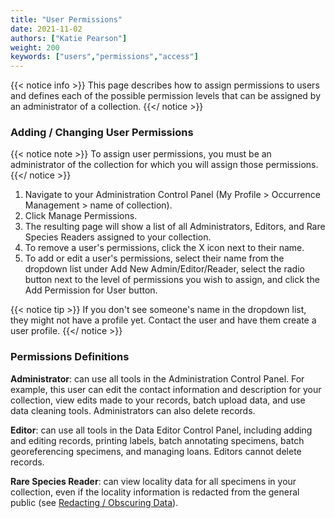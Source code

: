 ```yaml
---
title: "User Permissions"
date: 2021-11-02
authors: ["Katie Pearson"]
weight: 200
keywords: ["users","permissions","access"]
---
```


{{< notice info >}}
  This page describes how to assign permissions to users and defines each of the possible permission levels that can be assigned by an administrator of a collection.
{{</ notice >}}

### Adding / Changing User Permissions

{{< notice note >}}
  To assign user permissions, you must be an administrator of the collection for which you will assign those permissions.
{{</ notice >}}

1. Navigate to your Administration Control Panel (My Profile > Occurrence Management > name of collection).
2. Click Manage Permissions.
3. The resulting page will show a list of all Administrators, Editors, and Rare Species Readers assigned to your collection.
4. To remove a user's permissions, click the X icon next to their name.
5. To add or edit a user's permissions, select their name from the dropdown list under Add New Admin/Editor/Reader, select the radio button next to the level of permissions you wish to assign, and click the Add Permission for User button.

{{< notice tip >}}
  If you don't see someone's name in the dropdown list, they might not have a profile yet. Contact the user and have them create a user profile.
{{</ notice >}}


### Permissions Definitions

**Administrator**: can use all tools in the Administration Control Panel. For example, this user can edit the contact information and description for your collection, view edits made to your records, batch upload data, and use data cleaning tools. Administrators can also delete records.

**Editor**: can use all tools in the Data Editor Control Panel, including adding and editing records, printing labels, batch annotating specimens, batch georeferencing specimens, and managing loans. Editors cannot delete records.

**Rare Species Reader**: can view locality data for all specimens in your collection, even if the locality information is redacted from the general public (see [Redacting / Obscuring Data](https://biokic.github.io/symbiota-docs/coll_manager/data_publishing/redaction/)).
